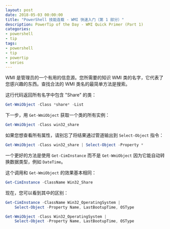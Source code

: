 ```yaml
---
layout: post
date: 2018-05-03 00:00:00
title: "PowerShell 技能连载 - WMI 快速入门（第 1 部分）"
description: PowerTip of the Day - WMI Quick Primer (Part 1)
categories:
- powershell
- tip
tags:
- powershell
- tip
- powertip
- series
---
```

WMI 是管理员的一个有用的信息源。您所需要的知识 WMI 类的名字，它代表了您感兴趣的东西。查找合法的 WMI 类名的最简单方法是搜索。

这行代码返回所有名字中包含 "Share" 的类：

```powershell
Get-WmiObject -Class *share* -List
```

下一步，用 `Get-WmiObject` 获取一个类的所有实例：

```powershell
Get-WmiObject -Class win32_share
```

如果您想查看所有属性，请别忘了将结果通过管道输出到 `Select-Object` 指令：

```powershell
Get-WmiObject -Class win32_share | Select-Object -Property *
```

一个更好的方法是使用 `Get-CimInstance` 而不是 `Get-WmiObject` 因为它能自动转换数据类型，例如 `DateTime`。

这个调用和 `Get-WmiObject` 的效果基本相同：

```powershell
Get-CimInstance -ClassName Win32_Share
```

现在，您可以看到其中的区别：

```powershell
Get-CimInstance -ClassName Win32_OperatingSystem |
    Select-Object -Property Name, LastBootupTime, OSType

Get-WmiObject -Class Win32_OperatingSystem |
    Select-Object -Property Name, LastBootupTime, OSType
```

<!--本文国际来源：[WMI Quick Primer (Part 1)](http://community.idera.com/powershell/powertips/b/tips/posts/wmi-quick-primer-part-1)-->
